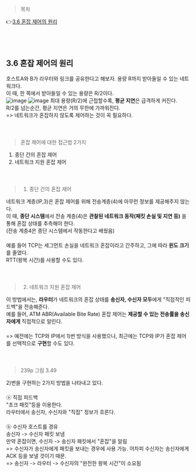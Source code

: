 > 목차

👉[3.6 혼잡 제어의 원리](#36-혼잡-제어의-원리)　   
  
　   
　   
## 3.6 혼잡 제어의 원리

호스트A와 B가 라우터와 링크를 공유한다고 해보자. 용량 R까지 받아들일 수 있는 네트워크다.　   
이 때, 한 쪽에서 받아들일 수 있는 용량은 R/2이다. 　   
![image](https://github.com/inpink/CS_Networking_Study/assets/108166692/00e641d9-285f-4626-8762-9ffd3bdd30f7)
![image](https://github.com/inpink/CS_Networking_Study/assets/108166692/5d5f0af5-6ae2-4d3a-b3ea-4883f82c925d)
최대 용량(R/2)에 근접할수록, **평균 지연**은 급격하게 커진다. 　   
R/2를 넘는순간, 평균 지연은 거의 무한에 가까워진다. 　   
=> 네트워크가 혼잡하지 않도록 제어하는 것이 꼭 필요하다.　   
　   
　   
> 혼잡 제어에 대한 접근법 2가지

1) 종단 간의 혼잡 제어　   
2) 네트워크 지원 혼잡 제어　   
　   
　   
> 1) 종단 간의 혼잡 제어

네트워크 계층(IP,3)은 혼잡 제어를 위해 전송계층(4)에 아무런 정보를 제공해주지 않는다.　   
이 때, **종단 시스템**에서 전송 계층(4)은 **관찰된 네트워크 동작(패킷 손실 및 지연 등)** 을 통해 혼잡 상태를 추측해야 한다.　   
(전송 계층4은 종단 시스템에서 작동한다고 배웠음)　   
　   
예를 들어 TCP는 세그먼트 손실을 네트워크 혼잡이라고 간주하고, 그에 따라 **윈도 크기**를 줄였다.　   
RTT(왕복 시간)를 사용할 수도 있다.　   
　   
　   
> 2) 네트워크 지원 혼잡 제어

이 방법에서는, **라우터**가 네트워크의 혼잡 상태를 **송신자, 수신자 모두**에게 "직접적인 피드백"을 전송해준다. 　   
예를 들어, ATM ABR(Available Bite Rate) 혼잡 제어는 **제공할 수 있는 전송률을 송신자에게** 직접적으로 알린다.　   
　   
=> 예전에는 TCP와 IP에서 1)번 방식을 사용했으나, 최근에는 TCP와 IP가 혼잡 제어를 선택적으로 **구현**할 수도 있다.　   
　   
　   
> 239p 그림 3.49

2)번을 구현하는 2가지 방법을 나타내고 있다.　   
　   
ⓐ 직접 피드백　   
"초크 패킷"등을 이용한다.　   
라우터에서 송신자, 수신자와 "직접" 정보가 흐른다.　   
　   
ⓑ 수신자 호스트를 경유　   
송신자 -> 수신자 패킷 보냄　   
만약 혼잡이면, 수신자 -> 송신자 패킷에서 "혼잡"을 알림　   
=> 수신자가 송신자에게 패킷을 보내는 경우에 사용 가능. 어차피 수신자는 송신자에게 ACK 등을 보낼 것이기 때문.　   
=> 송신자 -> 라우터 -> 수신자의 "완전한 왕복 시간"이 소요됨　   
